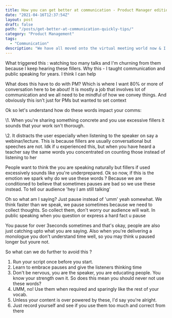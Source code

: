 ```yaml
---
title: How you can get better at communication - Product Manager edition! 
date: "2021-04-16T12:37:54Z"
layout: post
draft: false
path: "/posts/get-better-at-communication-quickly-tips/"
category: "Product Management"
tags:
  - "Communication"
description: "We have all moved onto the virtual meeting world now & I notice that not everyone is as comfortable. I hear a lot of filler words in every call, this is an attempt to help anyone struggling with it. How to stop 'ums' 'ahs' 'like' 'right' or wtv your filler word is."
---
```



What triggered this : watching too many talks and I'm churning from them because I keep hearing these fillers.
Why this - I taught communication and public speaking for years. I think I can help

What does this have to do with PM? Which is where I want 80% or more of conversation here to be about! It is mostly a job that involves lot of communication and we all need to be mindful of how we convey things. And obviously this isn't just for PMs but wanted to set context

Ok so let's understand how do these words impact your comms:

\1. When you're sharing something concrete and you use excessive fillers it sounds that your work isn't thorough.

\2. It distracts the user especially when listening to the speaker on say a webinar/lecture. This is because fillers are usually conversational but speeches are not. Idk if u experienced this, but when you have heard a teacher say the same words you concentrated on counting those instead of listening to her

People want to think the you are speaking naturally but fillers if used excessively sounds like you're underprepared. Ok so now, if this is the emotion we spark why do we use these words ?
Because we are conditioned to believe that sometimes pauses are bad so we use these instead. To tell our audience 'hey I am still talking'

Oh so what am I saying? Just pause instead of 'umm' yeah somewhat.
We think faster than we speak, we pause sometimes because we need to collect thoughts. So collect them, don't worry our audience will wait. In public speaking when you question or express a hard fact u pause

You pause for over 3seconds sometimes and that's okay, people are also just catching upto what you are saying. Also when you're delivering a monologue you don't understand time well, so you may think u paused longer but youre not. 

So what can we do further to avoid this ?

1. Run your script once before you start.
2. Learn to embrace pauses and give the listeners thinking time
3. Don't be nervous, you are the speaker, you are educating people. You know your strength own it. So does this mean you should never not use these words?
4. UMM, no! Use them when required and sparingly like the rest of your vocab.
5. Unless your content is over powered by these, I'd say you're alright.
6. Just record yourself and see if you use them too much and correct from there
